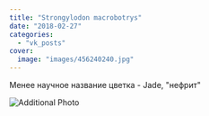 ```yaml
---
title: "Strongylodon macrobotrys"
date: "2018-02-27"
categories: 
  - "vk_posts"
cover:
  image: "images/456240240.jpg"
---
```


Менее научное название цветка - Jade, "нефрит"

![Additional Photo](https://vodpop.ru/wp-content/uploads/2023/07/456240241.jpg)
